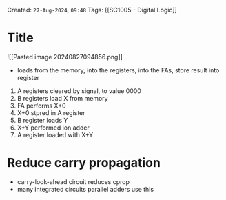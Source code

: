 Created: `27-Aug-2024`, `09:48`
Tags: [[SC1005 - Digital Logic]]

# Title
![[Pasted image 20240827094856.png]]
- loads from the memory, into the registers, into the FAs, store result into register
1. A registers cleared by signal, to value 0000
2. B registers load X from memory
3. FA performs X+0
4. X+0 stpred in A register
5. B register loads Y
6. X+Y performed ion adder
7. A register loaded with X+Y

# Reduce carry propagation
- carry-look-ahead circuit reduces cprop
- many integrated circuits parallel adders use this
